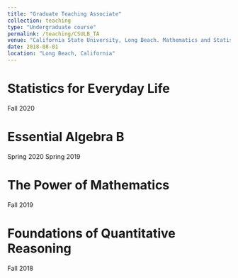 ```yaml
---
title: "Graduate Teaching Associate"
collection: teaching
type: "Undergraduate course"
permalink: /teaching/CSULB_TA
venue: "California State University, Long Beach. Mathematics and Statistics"
date: 2018-08-01
location: "Long Beach, California"
---
```


Statistics for Everyday Life
======
Fall 2020

Essential Algebra B
======
Spring 2020
Spring 2019

The Power of Mathematics
======
Fall 2019

Foundations of Quantitative Reasoning
=====
Fall 2018
